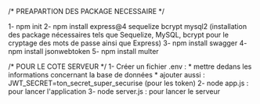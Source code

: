 /* PREAPARTION DES PACKAGE NECESSAIRE */

1- npm init
2- npm install express@4 sequelize bcrypt mysql2 (installation des package nécessaires tels que Sequelize, MySQL, bcrypt pour le cryptage des mots de passe ainsi que Express)
3- npm install swagger
4- npm install jsonwebtoken
5- npm install multer 

/* POUR LE COTE SERVEUR */
1- Créer un fichier .env : 
    * mettre dedans les informations concernant la base de données
    * ajouter aussi : JWT_SECRET=ton_secret_super_securise (pour les token)
2- node app.js : pour lancer l'application
3- node server.js : pour lancer le serveur
